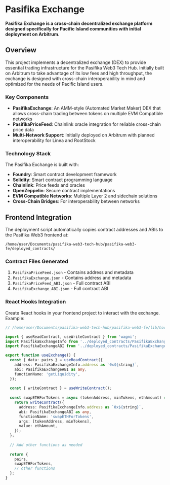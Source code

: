# Pasifika Exchange

**Pasifika Exchange is a cross-chain decentralized exchange platform designed specifically for Pacific Island communities with initial deployment on Arbitrum.**

## Overview

This project implements a decentralized exchange (DEX) to provide essential trading infrastructure for the Pasifika Web3 Tech Hub. Initially built on Arbitrum to take advantage of its low fees and high throughput, the exchange is designed with cross-chain interoperability in mind and optimized for the needs of Pacific Island users.

### Key Components

-   **PasifikaExchange**: An AMM-style (Automated Market Maker) DEX that allows cross-chain trading between tokens on multiple EVM Compatible networks
-   **PasifikaPriceFeed**: Chainlink oracle integration for reliable cross-chain price data
-   **Multi-Network Support**: Initially deployed on Arbitrum with planned interoperability for Linea and RootStock

### Technology Stack

The Pasifika Exchange is built with:

-   **Foundry**: Smart contract development framework
-   **Solidity**: Smart contract programming language
-   **Chainlink**: Price feeds and oracles
-   **OpenZeppelin**: Secure contract implementations
-   **EVM Compatible Networks**: Multiple Layer 2 and sidechain solutions
-   **Cross-Chain Bridges**: For interoperability between networks

## Frontend Integration

The deployment script automatically copies contract addresses and ABIs to the Pasifika Web3 frontend at:
```
/home/user/Documents/pasifika-web3-tech-hub/pasifika-web3-fe/deployed_contracts/
```

### Contract Files Generated

1. `PasifikaPriceFeed.json` - Contains address and metadata
2. `PasifikaExchange.json` - Contains address and metadata
3. `PasifikaPriceFeed_ABI.json` - Full contract ABI
4. `PasifikaExchange_ABI.json` - Full contract ABI

### React Hooks Integration

Create React hooks in your frontend project to interact with the exchange. Example:

```typescript
// /home/user/Documents/pasifika-web3-tech-hub/pasifika-web3-fe/lib/hooks/useExchange.ts

import { useReadContract, useWriteContract } from 'wagmi';
import PasifikaExchangeInfo from '../deployed_contracts/PasifikaExchange.json';
import PasifikaExchangeABI from '../deployed_contracts/PasifikaExchange_ABI.json';

export function useExchange() {
  const { data: pairs } = useReadContract({
    address: PasifikaExchangeInfo.address as `0x${string}`,
    abi: PasifikaExchangeABI as any,
    functionName: 'getLiquidity',
  });
  
  const { writeContract } = useWriteContract();
  
  const swapETHForTokens = async (tokenAddress, minTokens, ethAmount) => {
    return writeContract({
      address: PasifikaExchangeInfo.address as `0x${string}`,
      abi: PasifikaExchangeABI as any,
      functionName: 'swapETHForTokens',
      args: [tokenAddress, minTokens],
      value: ethAmount,
    });
  };
  
  // Add other functions as needed
  
  return {
    pairs,
    swapETHForTokens,
    // other functions
  };
}
```

